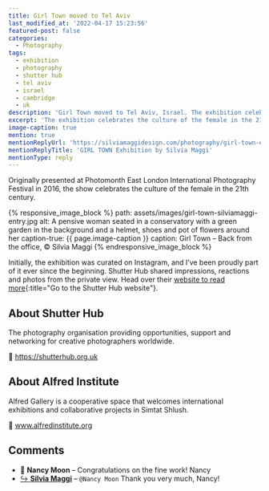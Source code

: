 ```yaml
---
title: Girl Town moved to Tel Aviv
last_modified_at: '2022-04-17 15:23:56'
featured-post: false
categories:
  - Photography
tags:
  - exhibition
  - photography
  - shutter hub
  - tel aviv
  - israel
  - cambridge
  - uk
description: 'Girl Town moved to Tel Aviv, Israel. The exhibition celebrates the culture of the female in the 21th century. By Shutter Hub, hosted at Albert Gallery.'
excerpt: 'The exhibition celebrates the culture of the female in the 21th century. By Shutter Hub, hosted at Albert Gallery.'
image-caption: true
mention: true
mentionReplyUrl: 'https://silviamaggidesign.com/photography/girl-town-exhibition/'
mentionReplyTitle: 'GIRL TOWN Exhibition by Silvia Maggi'
mentionType: reply
---
```

Originally presented at Photomonth East London International Photography Festival in 2016, the show celebrates the culture of the female in the 21th century.

{% responsive_image_block %}
  path: assets/images/girl-town-silviamaggi-entry.jpg
  alt: A pensive woman seated in a conservatory with a green garden in the background and a helmet, shoes and pot of flowers around her
  caption-true: {{ page.image-caption }}
  caption: Girl Town – Back from the office, &copy; Silvia Maggi
{% endresponsive_image_block %}

Initially, the exhibition was curated on Instagram, and I’ve been proudly part of it ever since the beginning. Shutter Hub shared impressions, reactions and photos from the private view. Head over their [website to read more](https://shutterhub.org.uk/blog/girl-town-tel-aviv-shutter-hub-exhibition-launch-event-and-pictures){:title="Go to the Shutter Hub website"}.

## About Shutter Hub

The photography organisation providing opportunities, support and networking for creative photographers worldwide.  

<p class="detached">🔗 <a href="https://shutterhub.org.uk" title="Go to the Shutter Hub website">https://shutterhub.org.uk</a></p>

## About Alfred Institute

Alfred Gallery is a cooperative space that welcomes international exhibitions and collaborative projects in Simtat Shlush.

<p class="detached">🔗 <a href="http://www.alfredinstitute.org/eng/alfred-institute-welcome" title="Go to the Alfred Institute website">www.alfredinstitute.org</a></p>

<div class="smd-responses my-5 pt-3">
  <h2>Comments</h2>
  <div class="webmentions">
    <ul class="comments">
      <li>
        <span class="reaction">💬 <strong>Nancy Moon</strong>&nbsp;&ndash;</span>
        <span>Congratulations on the fine work! Nancy</span>
      </li>
      <li class="reaction-reply">
        <a class="reaction" title="mentioned" href="{{ site.url }}">↪️ <strong>Silvia Maggi</strong></a>&nbsp;&ndash;&nbsp;<code>@Nancy Moon</code>
        <span>Thank you very much, Nancy!</span>
      </li>
    </ul>
  </div>
</div>